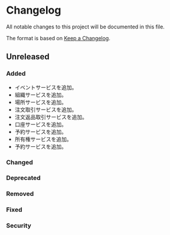 # Changelog

All notable changes to this project will be documented in this file.

The format is based on [Keep a Changelog](http://keepachangelog.com/).

## Unreleased

### Added

- イベントサービスを追加。
- 組織サービスを追加。
- 場所サービスを追加。
- 注文取引サービスを追加。
- 注文返品取引サービスを追加。
- 口座サービスを追加。
- 予約サービスを追加。
- 所有権サービスを追加。
- 予約サービスを追加。

### Changed

### Deprecated

### Removed

### Fixed

### Security
